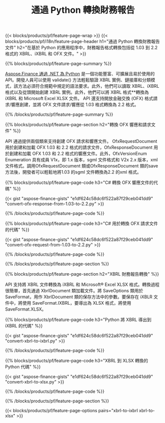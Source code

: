 ﻿---
title: 通過 Python 轉換財務報告
url: /zh-hant/python-net/conversion/
description:  Python 代碼通過 Python 庫轉換 XBRL、iXBRL（內聯 xbrl）和 OFX 文件格式的財務報告。
---
{{< blocks/products/pf/feature-page-wrap >}}
{{< blocks/products/pf/i18n/feature-page-header h1="通過 Python 轉換財務報告文件" h2="在基於 Python 的應用程序中，財務報告格式轉換包括從 1.03 到 2.2 格式的 XBRL、iXBRL 和 OFX 文件。" >}}

{{% blocks/products/pf/feature-page-summary %}}

[Aspose.Finance 通過 .NET 為 Python](https://products.aspose.com/finance/python-net/) 是一個功能豐富、可擴展且易於使用的 API。開發人員可以使用 validate() 方法輕鬆驗證 XBRL 實例、鏈接庫和分類模式，該方法必須符合規範中規定的語法要求。此外，他們可以讀取 XBRL、iXBRL 格式以及從頭開始創建 XBRL 實例。此外，他們可以將 XBRL 格式**轉換為 iXBRL 和 Microsoft Excel XLSX 文件。 API 還支持開放金融交換 (OFX) 格式請求/響應創建，並將 OFX 文件請求/響應從 1.03 格式轉換為 2.2 格式。

{{% /blocks/products/pf/feature-page-summary %}}

{{% blocks/products/pf/feature-page-section h2="轉換 OFX 響應和請求文件" %}}

API 通過提供兩個類來支持創建 OFX 請求和響應文件。 OfxRequestDocument 用於創建和加載 OFX 1.03 和 2.2 格式的請求文件，OfxResponseDocument 用於創建和加載 OFX 1.03 和 2.2 格式的響應文件。此外，OfxVersionEnum Enumeration 具有成員 V1x，即 1.x 版本，sgml 文件格式和 V2x 2.x 版本，xml 文件格式。調用OfxRequestDocument 類或OfxResponseDocument 類的save 方法後，開發者可以輕鬆地將1.03 的sgml 文件轉換為2.2 的xml 格式。


{{% blocks/products/pf/feature-page-code h3="C# 轉換 OFX 響應文件的代碼" %}}

{{< gist "aspose-finance-gists" "e1df624c58dc6f522a87f29ceb041dd9" "convert-ofx-response-from-1.03-to-2.2.py" >}} 

{{% /blocks/products/pf/feature-page-code %}}

{{% blocks/products/pf/feature-page-code h3="C# 用於轉換 OFX 請求文件的代碼" %}}

{{< gist "aspose-finance-gists" "e1df624c58dc6f522a87f29ceb041dd9" "convert-ofx-request-from-1.03-to-2.2.py" >}} 

{{% /blocks/products/pf/feature-page-code %}}

{{% /blocks/products/pf/feature-page-section %}}

{{% blocks/products/pf/feature-page-section h2="XBRL 財務報告轉換" %}}

API 支持將 XBRL 文件轉換為 iXBRL 和 Microsoft® Excel XLSX 格式。轉換過程很簡單，首先通過 XbrlDocument 類加載文件。將 SaveOptions 類用於 SaveFormat，用作 XbrlDocument 類的保存方法中的參數。要保存在 iXBLR 文件中，將使用 SaveFormat.IXBRL，要導出為 XLSX 格式，將使用 SaveFormat.XLSX。

{{% blocks/products/pf/feature-page-code h3="Python 將 XBRL 導出到 iXBRL 的代碼" %}}

{{< gist "aspose-finance-gists" "e1df624c58dc6f522a87f29ceb041dd9" "convert-xbrl-to-ixbrl.py" >}} 

{{% /blocks/products/pf/feature-page-code %}}

{{% blocks/products/pf/feature-page-code h3="XBRL 到 XLSX 轉換的 Python 代碼" %}}

{{< gist "aspose-finance-gists" "e1df624c58dc6f522a87f29ceb041dd9" "convert-xbrl-to-xlsx.py" >}} 

{{% /blocks/products/pf/feature-page-code %}}

{{% /blocks/products/pf/feature-page-section %}}

{{< blocks/products/pf/feature-page-options pairs="xbrl-to-ixbrl xbrl-to-xlsx" >}}